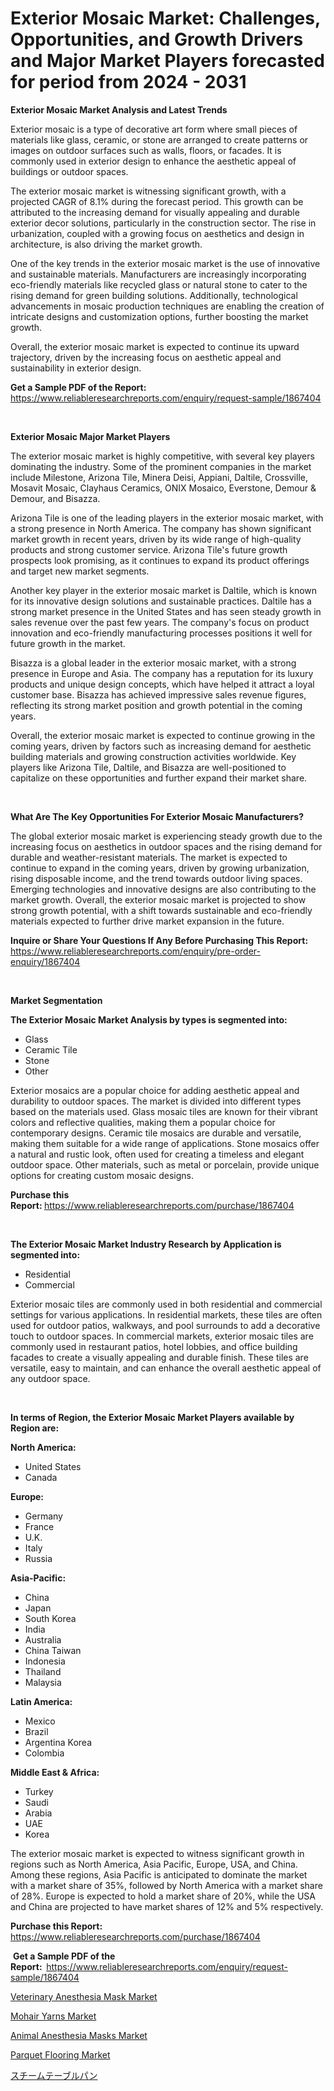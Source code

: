 <p><h1>Exterior Mosaic Market: Challenges, Opportunities, and Growth Drivers and Major Market Players forecasted for period from 2024 - 2031</h1></p><p><strong>Exterior Mosaic Market Analysis and Latest Trends</strong></p>
<p><p>Exterior mosaic is a type of decorative art form where small pieces of materials like glass, ceramic, or stone are arranged to create patterns or images on outdoor surfaces such as walls, floors, or facades. It is commonly used in exterior design to enhance the aesthetic appeal of buildings or outdoor spaces.</p><p>The exterior mosaic market is witnessing significant growth, with a projected CAGR of 8.1% during the forecast period. This growth can be attributed to the increasing demand for visually appealing and durable exterior decor solutions, particularly in the construction sector. The rise in urbanization, coupled with a growing focus on aesthetics and design in architecture, is also driving the market growth.</p><p>One of the key trends in the exterior mosaic market is the use of innovative and sustainable materials. Manufacturers are increasingly incorporating eco-friendly materials like recycled glass or natural stone to cater to the rising demand for green building solutions. Additionally, technological advancements in mosaic production techniques are enabling the creation of intricate designs and customization options, further boosting the market growth.</p><p>Overall, the exterior mosaic market is expected to continue its upward trajectory, driven by the increasing focus on aesthetic appeal and sustainability in exterior design.</p></p>
<p><strong>Get a Sample PDF of the Report:&nbsp;</strong> <a href="https://www.reliableresearchreports.com/enquiry/request-sample/1867404">https://www.reliableresearchreports.com/enquiry/request-sample/1867404</a></p>
<p>&nbsp;</p>
<p><strong>Exterior Mosaic Major Market Players</strong></p>
<p><p>The exterior mosaic market is highly competitive, with several key players dominating the industry. Some of the prominent companies in the market include Milestone, Arizona Tile, Minera Deisi, Appiani, Daltile, Crossville, Mosavit Mosaic, Clayhaus Ceramics, ONIX Mosaico, Everstone, Demour & Demour, and Bisazza.</p><p>Arizona Tile is one of the leading players in the exterior mosaic market, with a strong presence in North America. The company has shown significant market growth in recent years, driven by its wide range of high-quality products and strong customer service. Arizona Tile's future growth prospects look promising, as it continues to expand its product offerings and target new market segments.</p><p>Another key player in the exterior mosaic market is Daltile, which is known for its innovative design solutions and sustainable practices. Daltile has a strong market presence in the United States and has seen steady growth in sales revenue over the past few years. The company's focus on product innovation and eco-friendly manufacturing processes positions it well for future growth in the market.</p><p>Bisazza is a global leader in the exterior mosaic market, with a strong presence in Europe and Asia. The company has a reputation for its luxury products and unique design concepts, which have helped it attract a loyal customer base. Bisazza has achieved impressive sales revenue figures, reflecting its strong market position and growth potential in the coming years.</p><p>Overall, the exterior mosaic market is expected to continue growing in the coming years, driven by factors such as increasing demand for aesthetic building materials and growing construction activities worldwide. Key players like Arizona Tile, Daltile, and Bisazza are well-positioned to capitalize on these opportunities and further expand their market share.</p></p>
<p>&nbsp;</p>
<p><strong>What Are The Key Opportunities For Exterior Mosaic Manufacturers?</strong></p>
<p><p>The global exterior mosaic market is experiencing steady growth due to the increasing focus on aesthetics in outdoor spaces and the rising demand for durable and weather-resistant materials. The market is expected to continue to expand in the coming years, driven by growing urbanization, rising disposable income, and the trend towards outdoor living spaces. Emerging technologies and innovative designs are also contributing to the market growth. Overall, the exterior mosaic market is projected to show strong growth potential, with a shift towards sustainable and eco-friendly materials expected to further drive market expansion in the future.</p></p>
<p><strong>Inquire or Share Your Questions If Any Before Purchasing This Report:</strong> <a href="https://www.reliableresearchreports.com/enquiry/pre-order-enquiry/1867404">https://www.reliableresearchreports.com/enquiry/pre-order-enquiry/1867404</a></p>
<p>&nbsp;</p>
<p><strong>Market Segmentation</strong></p>
<p><strong>The Exterior Mosaic Market Analysis by types is segmented into:</strong></p>
<p><ul><li>Glass</li><li>Ceramic Tile</li><li>Stone</li><li>Other</li></ul></p>
<p><p>Exterior mosaics are a popular choice for adding aesthetic appeal and durability to outdoor spaces. The market is divided into different types based on the materials used. Glass mosaic tiles are known for their vibrant colors and reflective qualities, making them a popular choice for contemporary designs. Ceramic tile mosaics are durable and versatile, making them suitable for a wide range of applications. Stone mosaics offer a natural and rustic look, often used for creating a timeless and elegant outdoor space. Other materials, such as metal or porcelain, provide unique options for creating custom mosaic designs.</p></p>
<p><strong>Purchase this Report:&nbsp;</strong><a href="https://www.reliableresearchreports.com/purchase/1867404">https://www.reliableresearchreports.com/purchase/1867404</a></p>
<p>&nbsp;</p>
<p><strong>The Exterior Mosaic Market Industry Research by Application is segmented into:</strong></p>
<p><ul><li>Residential</li><li>Commercial</li></ul></p>
<p><p>Exterior mosaic tiles are commonly used in both residential and commercial settings for various applications. In residential markets, these tiles are often used for outdoor patios, walkways, and pool surrounds to add a decorative touch to outdoor spaces. In commercial markets, exterior mosaic tiles are commonly used in restaurant patios, hotel lobbies, and office building facades to create a visually appealing and durable finish. These tiles are versatile, easy to maintain, and can enhance the overall aesthetic appeal of any outdoor space.</p></p>
<p>&nbsp;</p>
<p><strong>In terms of Region, the Exterior Mosaic Market Players available by Region are:</strong></p>
<p>
    <p> <strong> North America: </strong>
        <ul>
            <li>United States</li>
            <li>Canada</li>
        </ul>
        </p> 
    <p> <strong> Europe: </strong>
        <ul>
            <li>Germany</li>
            <li>France</li>
            <li>U.K.</li>
            <li>Italy</li>
            <li>Russia</li>
        </ul>
        </p> 
    <p> <strong> Asia-Pacific: </strong>
        <ul>
            <li>China</li>
            <li>Japan</li>
            <li>South Korea</li>
            <li>India</li>
            <li>Australia</li>
            <li>China Taiwan</li>
            <li>Indonesia</li>
            <li>Thailand</li>
            <li>Malaysia</li>
        </ul>
        </p> 
    <p> <strong> Latin America: </strong>
        <ul>
            <li>Mexico</li>
            <li>Brazil</li>
            <li>Argentina Korea</li>
            <li>Colombia</li>
        </ul>
        </p> 
    <p> <strong> Middle East & Africa: </strong>
        <ul>
            <li>Turkey</li>
            <li>Saudi</li>
            <li>Arabia</li>
            <li>UAE</li>
            <li>Korea</li>
        </ul>
    </p>
    </p>
<p><p>The exterior mosaic market is expected to witness significant growth in regions such as North America, Asia Pacific, Europe, USA, and China. Among these regions, Asia Pacific is anticipated to dominate the market with a market share of 35%, followed by North America with a market share of 28%. Europe is expected to hold a market share of 20%, while the USA and China are projected to have market shares of 12% and 5% respectively.</p></p>
<p><strong>Purchase this Report: </strong><a href="https://www.reliableresearchreports.com/purchase/1867404">https://www.reliableresearchreports.com/purchase/1867404</a></p>
<p>&nbsp;<strong>Get a Sample PDF of the Report:&nbsp;&nbsp;</strong><a href="https://www.reliableresearchreports.com/enquiry/request-sample/1867404">https://www.reliableresearchreports.com/enquiry/request-sample/1867404</a></p>
<p><strong></strong></p>
<p><p><a href="https://issuu.com/reportprime-2/docs/veterinary-anesthesia-mask-market-size-2030.pptx">Veterinary Anesthesia Mask Market</a></p><p><a href="https://github.com/jerrycopelandthomaswsqd8q/Market-Research-Report-List-1/blob/main/mohair-yarns-market.md">Mohair Yarns Market</a></p><p><a href="https://issuu.com/reportprime-2/docs/animal-anesthesia-masks-market-size-2030.pptx">Animal Anesthesia Masks Market</a></p><p><a href="https://github.com/brenzgnarento/Market-Research-Report-List-1/blob/main/parquet-flooring-market.md">Parquet Flooring Market</a></p><p><a href="https://github.com/jkjreqjscoxx7/Market-Research-Report-List-1/blob/main/89510434694.md">スチームテーブルパン</a></p></p>